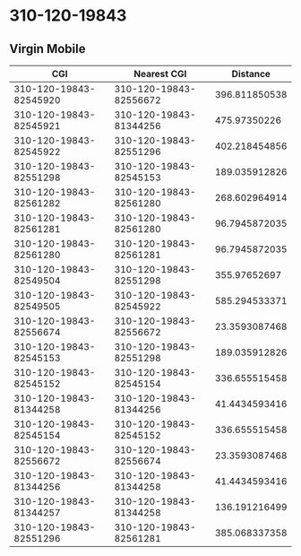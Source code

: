 # 310-120-19843
## Virgin Mobile


| CGI | Nearest CGI | Distance |
|-----|-------------|----------|
| 310-120-19843-82545920 | 310-120-19843-82556672 | 396.811850538 |
| 310-120-19843-82545921 | 310-120-19843-81344256 | 475.97350226 |
| 310-120-19843-82545922 | 310-120-19843-82551296 | 402.218454856 |
| 310-120-19843-82551298 | 310-120-19843-82545153 | 189.035912826 |
| 310-120-19843-82561282 | 310-120-19843-82561280 | 268.602964914 |
| 310-120-19843-82561281 | 310-120-19843-82561280 | 96.7945872035 |
| 310-120-19843-82561280 | 310-120-19843-82561281 | 96.7945872035 |
| 310-120-19843-82549504 | 310-120-19843-82551298 | 355.97652697 |
| 310-120-19843-82549505 | 310-120-19843-82545922 | 585.294533371 |
| 310-120-19843-82556674 | 310-120-19843-82556672 | 23.3593087468 |
| 310-120-19843-82545153 | 310-120-19843-82551298 | 189.035912826 |
| 310-120-19843-82545152 | 310-120-19843-82545154 | 336.655515458 |
| 310-120-19843-81344258 | 310-120-19843-81344256 | 41.4434593416 |
| 310-120-19843-82545154 | 310-120-19843-82545152 | 336.655515458 |
| 310-120-19843-82556672 | 310-120-19843-82556674 | 23.3593087468 |
| 310-120-19843-81344256 | 310-120-19843-81344258 | 41.4434593416 |
| 310-120-19843-81344257 | 310-120-19843-81344258 | 136.191216499 |
| 310-120-19843-82551296 | 310-120-19843-82561281 | 385.068337358 |
